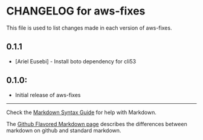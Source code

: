 # CHANGELOG for aws-fixes

This file is used to list changes made in each version of aws-fixes.

0.1.1
-----
- [Ariel Eusebi] - Install boto dependency for cli53

## 0.1.0:

* Initial release of aws-fixes

- - - 
Check the [Markdown Syntax Guide](http://daringfireball.net/projects/markdown/syntax) for help with Markdown.

The [Github Flavored Markdown page](http://github.github.com/github-flavored-markdown/) describes the differences between markdown on github and standard markdown.
